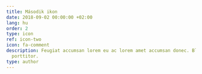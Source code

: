 ```yaml
---
title: Második ikon
date: 2018-09-02 00:00:00 +02:00
lang: hu
order: 2
type: icon
ref: icon-two
icon: fa-comment
description: Feugiat accumsan lorem eu ac lorem amet accumsan donec. Blandit orci
  porttitor.
type: author
---
```

